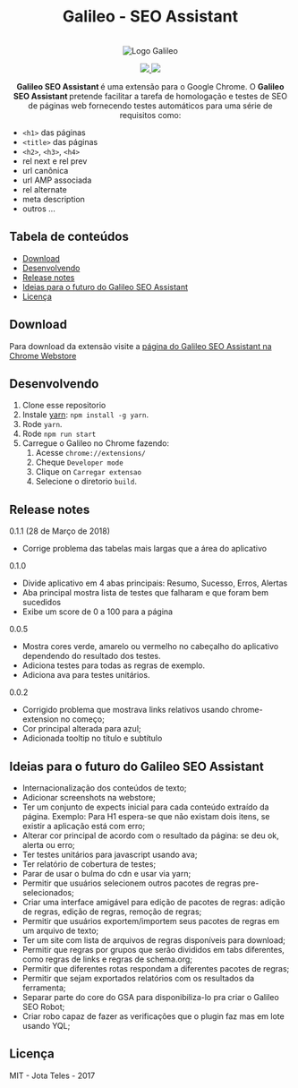 <h1 align="center">Galileo - SEO Assistant</h1>
<p align="center">
  <br>
   <img src="src/img/icon-128.png" alt="Logo Galileo" title="Logo Galileo" />
  <br>
</p>
<p align="center">
  <a href="https://chrome.google.com/webstore/detail/galileo-seo-assistant/jmehfdipeccfhbfbmkfpikgmfpamlalf">
    <img src="https://img.shields.io/chrome-web-store/v/jmehfdipeccfhbfbmkfpikgmfpamlalf.svg">
  </a>
  <a href="https://gitter.im/galileo-seo-assistant/Lobby">
    <img src="https://badges.gitter.im/galileo-seo-assistant.png">
  </a>
</p>  
<p align="center">
  <strong>Galileo SEO Assistant </strong>é uma extensão para o Google Chrome. O <strong>Galileo SEO Assistant </strong> pretende facilitar a tarefa de homologação e testes de SEO de páginas web fornecendo testes automáticos para uma série de requisitos como:
</p>


* `<h1>` das páginas
* `<title>` das páginas
* `<h2>`, `<h3>`, `<h4>`
* rel next e rel prev
* url canônica
* url AMP associada
* rel alternate
* meta description
* outros ...

## Tabela de conteúdos

  * [Download](#download)
  * [Desenvolvendo](#desenvolvendo)
  * [Release notes](#release-notes)
  * [Ideias para o futuro do Galileo SEO Assistant](#ideias-para-o-futuro-do-galileo-seo-assistant)
  * [Licença](#licença)

## Download

Para download da extensão visite a [página do Galileo SEO Assistant na Chrome Webstore](https://chrome.google.com/webstore/detail/galileo-seo-assistant/jmehfdipeccfhbfbmkfpikgmfpamlalf)

## Desenvolvendo

1. Clone esse repositorio
2. Instale [yarn](https://yarnpkg.com): `npm install -g yarn`.
3. Rode `yarn`.
4. Rode `npm run start`
5. Carregue o Galileo no Chrome fazendo:
    1. Acesse `chrome://extensions/`
    2. Cheque `Developer mode`
    3. Clique on `Carregar extensao`
    4. Selecione o diretorio `build`.

## Release notes

0.1.1 (28 de Março de 2018)
* Corrige problema das tabelas mais largas que a área do aplicativo

0.1.0
* Divide aplicativo em 4 abas principais: Resumo, Sucesso, Erros, Alertas
* Aba principal mostra lista de testes que falharam e que foram bem sucedidos
* Exibe um score de 0 a 100 para a página

0.0.5
* Mostra cores verde, amarelo ou vermelho no cabeçalho do aplicativo dependendo do resultado dos testes.
* Adiciona testes para todas as regras de exemplo.
* Adiciona ava para testes unitários.

0.0.2
* Corrigido problema que mostrava links relativos usando chrome-extension no começo;
* Cor principal alterada para azul;
* Adicionada tooltip no título e subtítulo

## Ideias para o futuro do Galileo SEO Assistant

* Internacionalização dos conteúdos de texto;
* Adicionar screenshots na webstore;
* Ter um conjunto de expects inicial para cada conteúdo extraído da página. Exemplo: Para H1 espera-se que não existam dois itens, se existir a aplicação está com erro;
* Alterar cor principal de acordo com o resultado da página: se deu ok, alerta ou erro;
* Ter testes unitários para javascript usando ava;
* Ter relatório de cobertura de testes;
* Parar de usar o bulma do cdn e usar via yarn;
* Permitir que usuários selecionem outros pacotes de regras pre-selecionados;
* Criar uma interface amigável para edição de pacotes de regras: adição de regras, edição de regras, remoção de regras;
* Permitir que usuários exportem/importem seus pacotes de regras em um arquivo de texto;
* Ter um site com lista de arquivos de regras disponíveis para download;
* Permitir que regras por grupos que serão divididos em tabs diferentes, como regras de links e regras de schema.org;
* Permitir que diferentes rotas respondam a diferentes pacotes de regras;
* Permitir que sejam exportados relatórios com os resultados da ferramenta;
* Separar parte do core do GSA para disponibiliza-lo pra criar o Galileo SEO Robot;
* Criar robo capaz de fazer as verificações que o plugin faz mas em lote usando YQL;

## Licença

MIT - Jota Teles - 2017    

